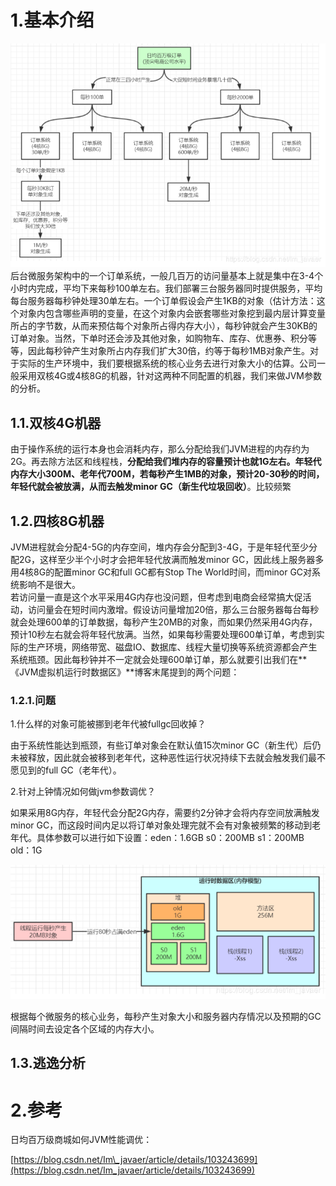 # 1.基本介绍

![](/static/image/20191125190657919.png)  
后台微服务架构中的一个订单系统，一般几百万的访问量基本上就是集中在3-4个小时内完成，平均下来每秒100单左右。我们部署三台服务器同时提供服务，平均每台服务器每秒钟处理30单左右。一个订单假设会产生1KB的对象（估计方法：这个对象内包含哪些声明的变量，在这个对象内会嵌套哪些对象挖到最内层计算变量所占的字节数，从而来预估每个对象所占得内存大小），每秒钟就会产生30KB的订单对象。当然，下单时还会涉及其他对象，如购物车、库存、优惠券、积分等等，因此每秒钟产生对象所占内存我们扩大30倍，约等于每秒1MB对象产生。对于实际的生产环境中，我们要根据系统的核心业务去进行对象大小的估算。公司一般采用双核4G或4核8G的机器，针对这两种不同配置的机器，我们来做JVM参数的分析。

## 1.1.双核4G机器

由于操作系统的运行本身也会消耗内存，那么分配给我们JVM进程的内存约为2G。再去除方法区和线程栈，**分配给我们堆内存的容量预计也就1G左右。**年轻代内存大小300M、老年代700M，若每秒产生1MB的对象，预计20-30秒的时间，年轻代就会被放满，从而去**触发minor GC（新生代垃圾回收）**。比较频繁

## 1.2.四核8G机器

JVM进程就会分配4-5G的内存空间，堆内存会分配到3-4G，于是年轻代至少分配2G，这样至少半个小时才会把年轻代放满而触发minor GC，因此线上服务器多用4核8G的配置minor GC和full GC都有Stop The World时间，而minor GC对系统影响不是很大。  
若访问量一直是这个水平采用4G内存也没问题，但考虑到电商会经常搞大促活动，访问量会在短时间内激增。假设访问量增加20倍，那么三台服务器每台每秒就会处理600单的订单数据，每秒产生20MB的对象，而如果仍然采用4G内存，预计10秒左右就会将年轻代放满。当然，如果每秒需要处理600单订单，考虑到实际的生产环境，网络带宽、磁盘IO、数据库、线程大量切换等系统资源都会产生系统瓶颈。因此每秒钟并不一定就会处理600单订单，那么就要引出我们在**《JVM虚拟机运行时数据区》**博客末尾提到的两个问题：

### 1.2.1.问题

1.什么样的对象可能被挪到老年代被fullgc回收掉？

由于系统性能达到瓶颈，有些订单对象会在默认值15次minor GC（新生代）后仍未被释放，因此就会被移到老年代，这种恶性运行状况持续下去就会触发我们最不愿见到的full GC（老年代）。

2.针对上钟情况如何做jvm参数调优？

如果采用8G内存，年轻代会分配2G内存，需要约2分钟才会将内存空间放满触发minor GC，而这段时间内足以将订单对象处理完就不会有对象被频繁的移动到老年代。具体参数可以进行如下设置：eden：1.6GB s0：200MB s1：200MB old：1G

![](/static/image/20191125195431647.png)

根据每个微服务的核心业务，每秒产生对象大小和服务器内存情况以及预期的GC间隔时间去设定各个区域的内存大小。

## 1.3.逃逸分析



# 2.参考

日均百万级商城如何JVM性能调优：

[https://blog.csdn.net/Im\_javaer/article/details/103243699](https://blog.csdn.net/Im_javaer/article/details/103243699)

